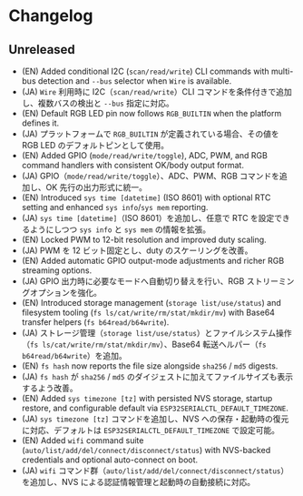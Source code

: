 # Changelog

## Unreleased
- (EN) Added conditional I2C (`scan/read/write`) CLI commands with multi-bus detection and `--bus` selector when `Wire` is available.
- (JA) `Wire` 利用時に I2C（`scan/read/write`）CLI コマンドを条件付きで追加し、複数バスの検出と `--bus` 指定に対応。
- (EN) Default RGB LED pin now follows `RGB_BUILTIN` when the platform defines it.
- (JA) プラットフォームで `RGB_BUILTIN` が定義されている場合、その値を RGB LED のデフォルトピンとして使用。
- (EN) Added GPIO (`mode/read/write/toggle`), ADC, PWM, and RGB command handlers with consistent OK/body output format.
- (JA) GPIO（`mode/read/write/toggle`）、ADC、PWM、RGB コマンドを追加し、OK 先行の出力形式に統一。
- (EN) Introduced `sys time [datetime]` (ISO 8601) with optional RTC setting and enhanced `sys info`/`sys mem` reporting.
- (JA) `sys time [datetime]`（ISO 8601）を追加し、任意で RTC を設定できるようにしつつ `sys info` と `sys mem` の情報を拡張。
- (EN) Locked PWM to 12-bit resolution and improved duty scaling.
- (JA) PWM を 12 ビット固定とし、duty のスケーリングを改善。
- (EN) Added automatic GPIO output-mode adjustments and richer RGB streaming options.
- (JA) GPIO 出力時に必要なモードへ自動切り替えを行い、RGB ストリーミングオプションを強化。
- (EN) Introduced storage management (`storage list/use/status`) and filesystem tooling (`fs ls/cat/write/rm/stat/mkdir/mv`) with Base64 transfer helpers (`fs b64read/b64write`).
- (JA) ストレージ管理（`storage list/use/status`）とファイルシステム操作（`fs ls/cat/write/rm/stat/mkdir/mv`）、Base64 転送ヘルパー（`fs b64read/b64write`）を追加。
- (EN) `fs hash` now reports the file size alongside `sha256` / `md5` digests.
- (JA) `fs hash` が `sha256` / `md5` のダイジェストに加えてファイルサイズも表示するよう改善。
- (EN) Added `sys timezone [tz]` with persisted NVS storage, startup restore, and configurable default via `ESP32SERIALCTL_DEFAULT_TIMEZONE`.
- (JA) `sys timezone [tz]` コマンドを追加し、NVS への保存・起動時の復元に対応、デフォルトは `ESP32SERIALCTL_DEFAULT_TIMEZONE` で設定可能。
- (EN) Added `wifi` command suite (`auto/list/add/del/connect/disconnect/status`) with NVS-backed credentials and optional auto-connect on boot.
- (JA) `wifi` コマンド群（`auto/list/add/del/connect/disconnect/status`）を追加し、NVS による認証情報管理と起動時の自動接続に対応。
